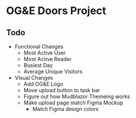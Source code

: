 # OG&E Doors Project
## Todo
- Functional Changes
    - Most Active User
    - Most Active Reader
    - Busiest Day
    - Average Unique Visitors
- Visual Changes
    - Add OG&E Logo
    - Move upload button to task bar
    - Figure out how Mudblazor Themeing works
    - Make upload page match Figma Mockup
        - Match Figma design colors

